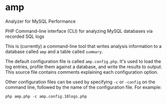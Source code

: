 # amp
Analyzer for MySQL Performance

PHP Command-line interface (CLI) for analyzing MySQL databases via recorded SQL logs

This is (currently) a command-line tool that writes analysis information to a database called `amp` and a table called `summary`.

The default configuration file is called `amp.config.php`. It's used to load the log entries, profile them against a database, and write the results to output. This source file contains comments explaining each configuration option.

Other configuration files can be used by specifying `-c` or `-config` on the command line, followed by the name of the configuration file. For example:

```php amp.php -c amp.config.10logs.php```
